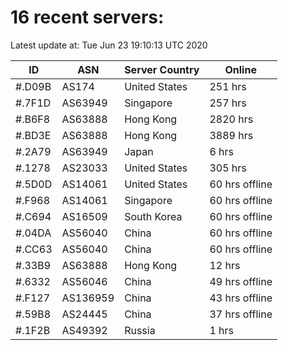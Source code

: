# 16 recent servers:

Latest update at: Tue Jun 23 19:10:13 UTC 2020

| ID | ASN | Server Country | Online |
| -- | --- | -------------- | ------ |
| #.D09B | AS174 | United States | 251 hrs |
| #.7F1D | AS63949 | Singapore | 257 hrs |
| #.B6F8 | AS63888 | Hong Kong | 2820 hrs |
| #.BD3E | AS63888 | Hong Kong | 3889 hrs |
| #.2A79 | AS63949 | Japan | 6 hrs |
| #.1278 | AS23033 | United States | 305 hrs |
| #.5D0D | AS14061 | United States | 60 hrs offline |
| #.F968 | AS14061 | Singapore | 60 hrs offline |
| #.C694 | AS16509 | South Korea | 60 hrs offline |
| #.04DA | AS56040 | China | 60 hrs offline |
| #.CC63 | AS56040 | China | 60 hrs offline |
| #.33B9 | AS63888 | Hong Kong | 12 hrs |
| #.6332 | AS56046 | China | 49 hrs offline |
| #.F127 | AS136959 | China | 43 hrs offline |
| #.59B8 | AS24445 | China | 37 hrs offline |
| #.1F2B | AS49392 | Russia | 1 hrs |

